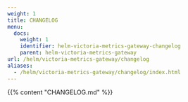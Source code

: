 ```yaml
---
weight: 1
title: CHANGELOG
menu:
  docs:
    weight: 1
    identifier: helm-victoria-metrics-gateway-changelog
    parent: helm-victoria-metrics-gateway
url: /helm/victoria-metrics-gateway/changelog
aliases:
  - /helm/victoria-metrics-gateway/changelog/index.html
---
```

{{% content "CHANGELOG.md" %}}
